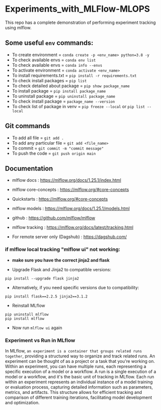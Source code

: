 # Experiments_with_MLFlow-MLOPS
This repo has a complete demonstration of performing experiment tracking using mlflow.




## Some useful `env` commands:

- To create environment = `conda create -p <env_name> python=3.8 -y`
- To check available envs = `conda env list`
- To check available envs = `conda info --envs`
- To activate environment = `conda activate <env_name>`
- To install requirements.txt = `pip install -r requirements.txt`
- To check install packages = `pip list`
- To check detailed about package = `pip show package_name`
- To install package = `pip install package_name`
- To uninstall package = `pip uninstall package_name`
- To check install package = `package_name --version`
- To check list of package in venv = `pip freeze --local` or `pip list --local`


## Git commands

- To add all file = `git add .`
- To add any particular file = `git add <file_name>`
- To commit = `git commit -m "commit message"`
- To push the code = `git push origin main`

## Documentation

- mlflow docs : https://mlflow.org/docs/1.25.1/index.html
- mlflow core-concepts : https://mlflow.org/#core-concepts
- Quickstarts : https://mlflow.org/#core-concepts
- mlflow models : https://mlflow.org/docs/1.25.1/models.html
- github : https://github.com/mlflow/mlflow
- mlflow tracking : https://mlflow.org/docs/latest/tracking.html

- For remote server only (Dagshub) : https://dagshub.com/


### if mlflow local tracking "mlflow ui" not working:
- **make sure you have the correct jinja2 and flask**

- Upgrade Flask and Jinja2 to compatible versions:
```
pip install --upgrade flask jinja2
```

- Alternatively, if you need specific versions due to compatibility:
```
pip install flask==2.2.5 jinja2==3.1.2
```

- Reinstall MLflow
```
pip uninstall mlflow
pip install mlflow
```

- Now run `mlflow ui` again


### Experiment vs Run in MLflow

In MLflow, `an experiment is a container that groups related runs together`, providing a structured way to organize and track related runs. An experiment can be thought of as a project or a task that you're working on. Within an experiment, you can have multiple runs, each representing a specific execution of a model or a workflow. A run is a single execution of a model or a workflow, and it's the basic unit of tracking in MLflow. Each run within an experiment represents an individual instance of a model training or evaluation process, capturing detailed information such as parameters, metrics, and artifacts. This structure allows for efficient tracking and comparison of different training iterations, facilitating model development and optimization.

